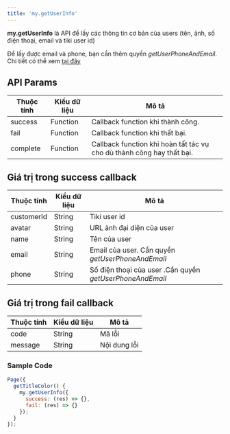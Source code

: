 ```yaml
---
title: 'my.getUserInfo'
---
```


**my.getUserInfo** là API để lấy các thông tin cơ bản của users (tên, ảnh, số điện thoại, email và tiki user id)

Để lấy được email và phone, bạn cần thêm quyền _getUserPhoneAndEmail_. Chi tiết có thể xem [tại đây](/docs/api/backend-permission)

## API Params

| Thuộc tính | Kiểu dữ liệu | Mô tả                                                                 |
| ---------- | ------------ | --------------------------------------------------------------------- |
| success    | Function     | Callback function khi thành công.                                     |
| fail       | Function     | Callback function khi thất bại.                                       |
| complete   | Function     | Callback function khi hoàn tất tác vụ cho dù thành công hay thất bại. |

## Giá trị trong success callback

| Thuộc tính | Kiểu dữ liệu | Mô tả                                                    |
| ---------- | ------------ | -------------------------------------------------------- |
| customerId | String       | Tiki user id                                             |
| avatar     | String       | URL ảnh đại diện của user                                |
| name       | String       | Tên của user                                             |
| email      | String       | Email của user. Cần quyền _getUserPhoneAndEmail_         |
| phone      | String       | Số điện thoại của user .Cần quyền _getUserPhoneAndEmail_ |

## Giá trị trong fail callback

| Thuộc tính | Kiểu dữ liệu | Mô tả        |
| ---------- | ------------ | ------------ |
| code       | String       | Mã lỗi       |
| message    | String       | Nội dung lỗi |

### Sample Code

```js
Page({
  getTitleColor() {
    my.getUserInfo({
      success: (res) => {},
      fail: (res) => {}
    });
  }
});
```
